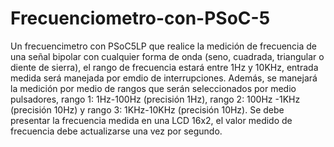 # Frecuenciometro-con-PSoC-5
Un frecuencimetro con PSoC5LP que realice la medición de frecuencia de una señal bipolar con cualquier forma de onda (seno, cuadrada, triangular o diente de sierra), el rango de frecuencia estará entre 1Hz y 10KHz, entrada medida será manejada por emdio de interrupciones.  Además, se manejará la medición por medio de rangos que serán seleccionados por medio pulsadores, rango 1: 1Hz-100Hz (precisión 1Hz), rango 2: 100Hz -1KHz (precisión 10Hz) y rango 3: 1KHz-10KHz (precisión 10Hz). Se debe presentar la frecuencia medida en una LCD 16x2, el valor medido de frecuencia debe actualizarse una vez por segundo. 
